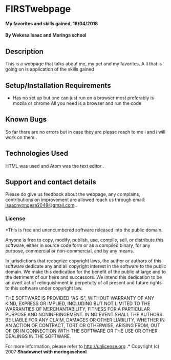 # FIRSTwebpage
#### My favorites and skills gained, 18/04/2018
#### By **Wekesa Isaac and Moringa school**
## Description
This is a webpage that talks about me, my pet and my favorites. A ll that is going on is application of the skills gained
## Setup/Installation Requirements
* Has no set up but one can just run on a browser most preferably is mozila or chrome
All you need is a browser and run the code
## Known Bugs
So far there are no errors but in case they are please reach to me i and i will work on them .
## Technologies Used
HTML was used and  Atom was the text editor .
## Support and contact details
Please do give us feedback about the webpage, any complains, contributions on improvement are allowed reach us through email: isaacnyongesa2048@gmail.com .
### License
*This is free and unencumbered software released into the public domain.

Anyone is free to copy, modify, publish, use, compile, sell, or
distribute this software, either in source code form or as a compiled
binary, for any purpose, commercial or non-commercial, and by any
means.

In jurisdictions that recognize copyright laws, the author or authors
of this software dedicate any and all copyright interest in the
software to the public domain. We make this dedication for the benefit
of the public at large and to the detriment of our heirs and
successors. We intend this dedication to be an overt act of
relinquishment in perpetuity of all present and future rights to this
software under copyright law.

THE SOFTWARE IS PROVIDED "AS IS", WITHOUT WARRANTY OF ANY KIND,
EXPRESS OR IMPLIED, INCLUDING BUT NOT LIMITED TO THE WARRANTIES OF
MERCHANTABILITY, FITNESS FOR A PARTICULAR PURPOSE AND NONINFRINGEMENT.
IN NO EVENT SHALL THE AUTHORS BE LIABLE FOR ANY CLAIM, DAMAGES OR
OTHER LIABILITY, WHETHER IN AN ACTION OF CONTRACT, TORT OR OTHERWISE,
ARISING FROM, OUT OF OR IN CONNECTION WITH THE SOFTWARE OR THE USE OR
OTHER DEALINGS IN THE SOFTWARE.

For more information, please refer to <http://unlicense.org>
.*
Copyright (c) 2007 **Shadownet with moringaschool**
